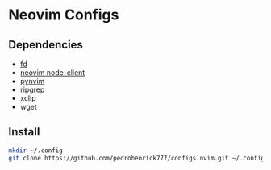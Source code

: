 # Neovim Configs

## Dependencies
- [fd](https://github.com/sharkdp/fd)
- [neovim node-client](https://github.com/neovim/node-client)
- [pynvim](https://github.com/neovim/pynvim)
- [ripgrep](https://github.com/BurntSushi/ripgrep)
- xclip
- wget

## Install
```bash
mkdir ~/.config
git clone https://github.com/pedrohenrick777/configs.nvim.git ~/.config/nvim
```